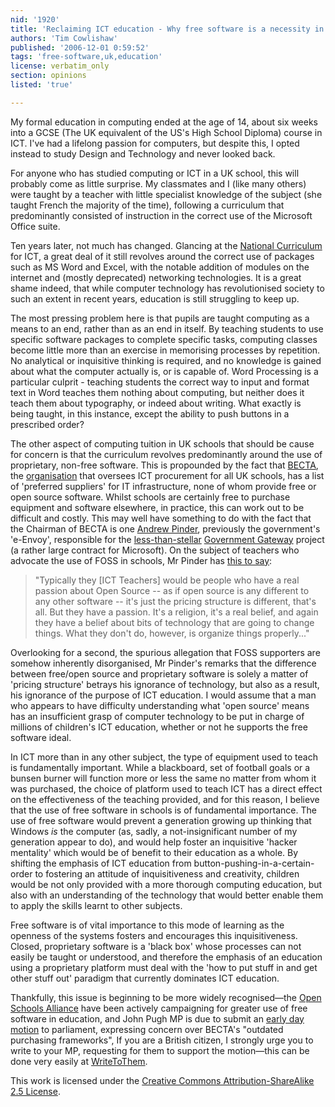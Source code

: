 ```yaml
---
nid: '1920'
title: 'Reclaiming ICT education - Why free software is a necessity in schools'
authors: 'Tim Cowlishaw'
published: '2006-12-01 0:59:52'
tags: 'free-software,uk,education'
license: verbatim_only
section: opinions
listed: 'true'

---
```

My formal education in computing ended at the age of 14, about six weeks into a GCSE (The UK equivalent of the US's High School Diploma) course in ICT. I've had a lifelong passion for computers, but despite this, I opted instead to study Design and Technology and never looked back.

For anyone who has studied computing or ICT in a UK school, this will probably come as little surprise. My classmates and I (like many others) were taught by a teacher with little specialist knowledge of the subject (she taught French the majority of the time), following a curriculum that predominantly consisted of instruction in the correct use of the Microsoft Office suite.

Ten years later, not much has changed. Glancing at the [National Curriculum](http://www.curriculumonline.gov.uk/Subjects/ICT/Subject.htm) for ICT, a great deal of it still revolves around the correct use of packages such as MS Word and Excel, with the notable addition of modules on the internet and (mostly deprecated) networking technologies. It is a great shame indeed, that while computer technology has revolutionised society to such an extent in recent years, education is still struggling to keep up.

The most pressing problem here is that pupils are taught computing as a means to an end, rather than as an end in itself. By teaching students to use specific software packages to complete specific tasks, computing classes become little more than an exercise in memorising processes by repetition. No analytical or inquisitive thinking is required, and no knowledge is gained about what the computer actually is, or is capable of. Word Processing is a particular culprit - teaching students the correct way to input and format text in Word teaches them nothing about computing, but neither does it teach them  about typography, or indeed about writing. What exactly is being taught, in this instance, except the ability to push buttons in a prescribed order?

The other aspect of computing tuition in UK schools that should be cause for concern is that the curriculum revolves predominantly around the use of proprietary, non-free software. This is propounded by the fact that [BECTA](http://www.becta.org.uk/), the [organisation](http://en.wikipedia.org/wiki/BECTA) that oversees ICT procurement for all UK schools, has a list of 'preferred suppliers' for IT infrastructure, none of whom provide free or open source software. Whilst schools are certainly free to purchase equipment and software elsewhere, in practice, this can work out to be difficult and costly. This may well have something to do with the fact that the Chairman of BECTA is one [Andrew Pinder](http://en.wikipedia.org/wiki/Andrew_Pinder), previously the government's 'e-Envoy', responsible for the [less-than-stellar](http://www.theregister.co.uk/2001/03/28/microsofts_uk_egovt_service_unveiled/) [Government Gateway](http://en.wikipedia.org/wiki/Office_of_the_e-Envoy#Government_Gateway) project (a rather large contract for Microsoft). On the subject of teachers who advocate the use of FOSS in schools, Mr Pinder has [this to say](http://webcast.oii.ox.ac.uk/?view=Webcast&ID=20061025_169):


>"Typically they [ICT Teachers] would be people who have a real passion about Open Source -- as if open source is any different to any other software -- it's just the pricing structure is different, that's all. But they have a passion. It's a religion, it's a real belief, and again they have a belief about bits of technology that are going to change things. What they don't do, however, is organize things properly..."

Overlooking for a second, the spurious allegation that FOSS supporters are somehow inherently disorganised, Mr Pinder's remarks that the difference between free/open source and proprietary software is solely a matter of 'pricing structure' betrays his ignorance of technology, but also as a result, his ignorance of the purpose of ICT education. I would assume that a man who appears to have difficulty understanding what 'open source' means has an insufficient grasp of computer technology to be put in charge of millions of children's ICT education, whether or not he supports the free software ideal.

In ICT more than in any other subject, the type of equipment used to teach is fundamentally important. While a blackboard, set of football goals or a bunsen burner will function more or less the same no matter from whom it was purchased, the choice of platform used to teach ICT has a direct effect on the effectiveness of the teaching provided, and for this reason, I believe that the use of free software in schools is of fundamental importance. The use of free software would prevent a generation growing up thinking that Windows _is_ the computer (as, sadly, a not-insignificant number of my generation appear to do), and would help foster an inquisitive 'hacker mentality' which would be of benefit to their education as a whole. By shifting the emphasis of ICT education from button-pushing-in-a-certain-order to fostering an attitude of inquisitiveness and creativity, children would be not only provided with a more thorough computing education, but also with an understanding of the technology that would better enable them to apply the skills learnt to other subjects.

Free software is of vital importance to this mode of learning as the openness of the systems fosters and encourages this inquisitiveness. Closed, proprietary software is a 'black box' whose processes can not easily be taught or understood, and therefore the emphasis of an education using a proprietary platform must deal with the 'how to put stuff in and get other stuff out' paradigm that currently dominates ICT education.

Thankfully, this issue is beginning to be more widely recognised—the [Open Schools Alliance](http://www.openschoolsalliance.org/) have been actively campaigning for greater use of free software in education, and John Pugh MP is due to submit an [early day motion](http://edmi.parliament.uk/EDMi/EDMDetails.aspx?EDMID=31752&SESSION=885) to parliament, expressing concern over BECTA's "outdated purchasing frameworks", If you are a British citizen, I strongly urge you to write to your MP, requesting for them to support the motion—this can be done very easily at [WriteToThem](http://www.writetothem.com/).

This work is licensed under the [Creative Commons Attribution-ShareAlike 2.5 License](http://creativecommons.org/licenses/by-sa/2.5/).

